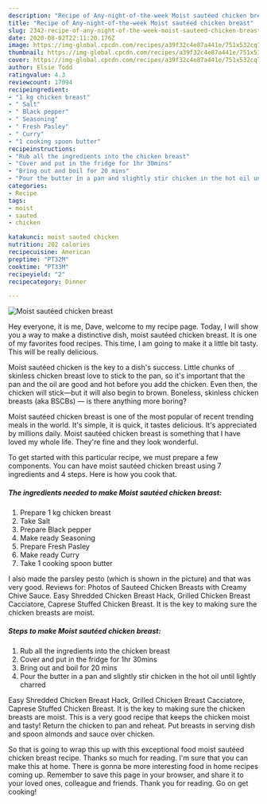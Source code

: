 ```yaml
---
description: "Recipe of Any-night-of-the-week Moist sautéed chicken breast"
title: "Recipe of Any-night-of-the-week Moist sautéed chicken breast"
slug: 2342-recipe-of-any-night-of-the-week-moist-sauteed-chicken-breast
date: 2020-08-02T22:11:20.176Z
image: https://img-global.cpcdn.com/recipes/a39f32c4e87a441e/751x532cq70/moist-sauteed-chicken-breast-recipe-main-photo.jpg
thumbnail: https://img-global.cpcdn.com/recipes/a39f32c4e87a441e/751x532cq70/moist-sauteed-chicken-breast-recipe-main-photo.jpg
cover: https://img-global.cpcdn.com/recipes/a39f32c4e87a441e/751x532cq70/moist-sauteed-chicken-breast-recipe-main-photo.jpg
author: Elsie Todd
ratingvalue: 4.3
reviewcount: 17094
recipeingredient:
- "1 kg chicken breast"
- " Salt"
- " Black pepper"
- " Seasoning"
- " Fresh Pasley"
- " Curry"
- "1 cooking spoon butter"
recipeinstructions:
- "Rub all the ingredients into the chicken breast"
- "Cover and put in the fridge for 1hr 30mins"
- "Bring out and boil for 20 mins"
- "Pour the butter in a pan and slightly stir chicken in the hot oil until lightly charred"
categories:
- Recipe
tags:
- moist
- sauted
- chicken

katakunci: moist sauted chicken 
nutrition: 202 calories
recipecuisine: American
preptime: "PT32M"
cooktime: "PT33M"
recipeyield: "2"
recipecategory: Dinner

---
```



![Moist sautéed chicken breast](https://img-global.cpcdn.com/recipes/a39f32c4e87a441e/751x532cq70/moist-sauteed-chicken-breast-recipe-main-photo.jpg)

Hey everyone, it is me, Dave, welcome to my recipe page. Today, I will show you a way to make a distinctive dish, moist sautéed chicken breast. It is one of my favorites food recipes. This time, I am going to make it a little bit tasty. This will be really delicious.

Moist sautéed chicken is the key to a dish&#39;s success. Little chunks of skinless chicken breast love to stick to the pan, so it&#39;s important that the pan and the oil are good and hot before you add the chicken. Even then, the chicken will stick—but it will also begin to brown. Boneless, skinless chicken breasts (aka BSCBs) — is there anything more boring?

Moist sautéed chicken breast is one of the most popular of recent trending meals in the world. It's simple, it is quick, it tastes delicious. It's appreciated by millions daily. Moist sautéed chicken breast is something that I have loved my whole life. They're fine and they look wonderful.


To get started with this particular recipe, we must prepare a few components. You can have moist sautéed chicken breast using 7 ingredients and 4 steps. Here is how you cook that.

<!--inarticleads1-->

##### The ingredients needed to make Moist sautéed chicken breast:

1. Prepare 1 kg chicken breast
1. Take  Salt
1. Prepare  Black pepper
1. Make ready  Seasoning
1. Prepare  Fresh Pasley
1. Make ready  Curry
1. Take 1 cooking spoon butter


I also made the parsley pesto (which is shown in the picture) and that was very good. Reviews for: Photos of Sauteed Chicken Breasts with Creamy Chive Sauce. Easy Shredded Chicken Breast Hack, Grilled Chicken Breast Cacciatore, Caprese Stuffed Chicken Breast. It is the key to making sure the chicken breasts are moist. 

<!--inarticleads2-->

##### Steps to make Moist sautéed chicken breast:

1. Rub all the ingredients into the chicken breast
1. Cover and put in the fridge for 1hr 30mins
1. Bring out and boil for 20 mins
1. Pour the butter in a pan and slightly stir chicken in the hot oil until lightly charred


Easy Shredded Chicken Breast Hack, Grilled Chicken Breast Cacciatore, Caprese Stuffed Chicken Breast. It is the key to making sure the chicken breasts are moist. This is a very good recipe that keeps the chicken moist and tasty! Return the chicken to pan and reheat. Put breasts in serving dish and spoon almonds and sauce over chicken. 

So that is going to wrap this up with this exceptional food moist sautéed chicken breast recipe. Thanks so much for reading. I'm sure that you can make this at home. There is gonna be more interesting food in home recipes coming up. Remember to save this page in your browser, and share it to your loved ones, colleague and friends. Thank you for reading. Go on get cooking!
